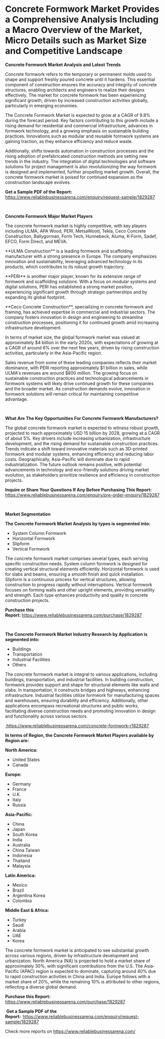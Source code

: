 <p><h1>Concrete Formwork Market Provides a Comprehensive Analysis Including a Macro Overview of the Market, Micro Details such as Market Size and Competitive Landscape</h1></p><p><strong>Concrete Formwork Market Analysis and Latest Trends</strong></p>
<p><p>Concrete formwork refers to the temporary or permanent molds used to shape and support freshly poured concrete until it hardens. This essential component of construction ensures the accuracy and integrity of concrete structures, enabling architects and engineers to realize their designs effectively. The market for concrete formwork has been experiencing significant growth, driven by increased construction activities globally, particularly in emerging economies.</p><p>The Concrete Formwork Market is expected to grow at a CAGR of 9.8% during the forecast period. Key factors contributing to this growth include a rising demand for residential and commercial infrastructure, advances in formwork technology, and a growing emphasis on sustainable building practices. Innovations such as modular and reusable formwork systems are gaining traction, as they enhance efficiency and reduce waste.</p><p>Additionally, shifts towards automation in construction processes and the rising adoption of prefabricated construction methods are setting new trends in the industry. The integration of digital technologies and software solutions for project management is also revolutionizing the way formwork is designed and implemented, further propelling market growth. Overall, the concrete formwork market is poised for continued expansion as the construction landscape evolves.</p></p>
<p><strong>Get a Sample PDF of the Report:&nbsp;</strong> <a href="https://www.reliablebusinessarena.com/enquiry/request-sample/1829287?utm_campaign=3497&utm_medium=2&utm_source=Github&utm_content=ia&utm_term=02042025&utm_id=concrete-formwork">https://www.reliablebusinessarena.com/enquiry/request-sample/1829287</a></p>
<p>&nbsp;</p>
<p><strong>Concrete Formwork Major Market Players</strong></p>
<p><p>The concrete formwork market is highly competitive, with key players including ULMA, APA Wood, PERI, MetsaWood, Tekla, Ceco Concrete Construction, Ballygorman, Form Tech, Hunnebeck, Aluma, K-Form, Sadef, EFCO, Form Direct, and MEVA.</p><p>**ULMA Construction** is a leading formwork and scaffolding manufacturer with a strong presence in Europe. The company emphasizes innovation and sustainability, leveraging advanced technology in its products, which contributes to its robust growth trajectory.</p><p>**PERI** is another major player, known for its extensive range of formwork and scaffolding solutions. With a focus on modular systems and digital solutions, PERI has established a strong market position, experiencing significant growth through strategic partnerships and by expanding its global footprint.</p><p>**Ceco Concrete Construction**, specializing in concrete formwork and framing, has achieved expertise in commercial and industrial sectors. The company fosters innovation in design and engineering to streamline construction processes, positioning it for continued growth amid increasing infrastructure development.</p><p>In terms of market size, the global formwork market was valued at approximately $4 billion in the early 2020s, with expectations of growing at a CAGR of around 6% over the next few years, driven by rising construction activities, particularly in the Asia-Pacific region.</p><p>Sales revenue from some of these leading companies reflects their market dominance, with PERI reporting approximately $1 billion in sales, while ULMA's revenues are around $800 million. The growing focus on sustainable construction practices and technological advancements in formwork systems will likely drive continued growth for these companies and the broader market. As construction demands evolve, innovation in formwork solutions will remain critical for maintaining competitive advantage.</p></p>
<p>&nbsp;</p>
<p><strong>What Are The Key Opportunities For Concrete Formwork Manufacturers?</strong></p>
<p><p>The global concrete formwork market is expected to witness robust growth, projected to reach approximately USD 15 billion by 2028, growing at a CAGR of about 5%. Key drivers include increasing urbanization, infrastructure development, and the rising demand for sustainable construction practices. Trends indicate a shift toward innovative materials such as 3D-printed formwork and modular systems, enhancing efficiency and reducing labor costs. Geographically, Asia-Pacific will dominate due to rapid industrialization. The future outlook remains positive, with potential advancements in technology and eco-friendly solutions driving market evolution, as stakeholders prioritize resilience and efficiency in construction projects.</p></p>
<p><strong>Inquire or Share Your Questions If Any Before Purchasing This Report:</strong> <a href="https://www.reliablebusinessarena.com/enquiry/pre-order-enquiry/1829287?utm_campaign=3497&utm_medium=2&utm_source=Github&utm_content=ia&utm_term=02042025&utm_id=concrete-formwork">https://www.reliablebusinessarena.com/enquiry/pre-order-enquiry/1829287</a></p>
<p>&nbsp;</p>
<p><strong>Market Segmentation</strong></p>
<p><strong>The Concrete Formwork Market Analysis by types is segmented into:</strong></p>
<p><ul><li>System Column Formwork</li><li>Horizontal Formwork</li><li>Slipform</li><li>Vertical Formwork</li></ul></p>
<p><p>The concrete formwork market comprises several types, each serving specific construction needs. System column formwork is designed for creating vertical structural elements efficiently. Horizontal formwork is used for slabs and beams, ensuring a smooth finish and quick installation. Slipform is a continuous process for vertical structures, allowing construction to progress rapidly without interruptions. Vertical formwork focuses on forming walls and other upright elements, providing versatility and strength. Each type enhances productivity and quality in concrete construction projects.</p></p>
<p><strong>Purchase this Report:&nbsp;</strong><a href="https://www.reliablebusinessarena.com/purchase/1829287?utm_campaign=3497&utm_medium=2&utm_source=Github&utm_content=ia&utm_term=02042025&utm_id=concrete-formwork">https://www.reliablebusinessarena.com/purchase/1829287</a></p>
<p>&nbsp;</p>
<p><strong>The Concrete Formwork Market Industry Research by Application is segmented into:</strong></p>
<p><ul><li>Buildings</li><li>Transportation</li><li>Industrial Facilities</li><li>Others</li></ul></p>
<p><p>The concrete formwork market is integral to various applications, including buildings, transportation, and industrial facilities. In building construction, formwork provides support and shape for structural elements like walls and slabs. In transportation, it constructs bridges and highways, enhancing infrastructure. Industrial facilities utilize formwork for manufacturing spaces and warehouses, ensuring durability and efficiency. Additionally, other applications encompass recreational structures and public works, facilitating diverse construction needs and promoting innovation in design and functionality across various sectors.</p></p>
<p><a href="https://www.reliablebusinessarena.com/concrete-formwork-r1829287?utm_campaign=3497&utm_medium=2&utm_source=Github&utm_content=ia&utm_term=02042025&utm_id=concrete-formwork">&nbsp;https://www.reliablebusinessarena.com/concrete-formwork-r1829287</a></p>
<p><strong>In terms of Region, the Concrete Formwork Market Players available by Region are:</strong></p>
<p>
    <p> <strong> North America: </strong>
        <ul>
            <li>United States</li>
            <li>Canada</li>
        </ul>
        </p> 
    <p> <strong> Europe: </strong>
        <ul>
            <li>Germany</li>
            <li>France</li>
            <li>U.K.</li>
            <li>Italy</li>
            <li>Russia</li>
        </ul>
        </p> 
    <p> <strong> Asia-Pacific: </strong>
        <ul>
            <li>China</li>
            <li>Japan</li>
            <li>South Korea</li>
            <li>India</li>
            <li>Australia</li>
            <li>China Taiwan</li>
            <li>Indonesia</li>
            <li>Thailand</li>
            <li>Malaysia</li>
        </ul>
        </p> 
    <p> <strong> Latin America: </strong>
        <ul>
            <li>Mexico</li>
            <li>Brazil</li>
            <li>Argentina Korea</li>
            <li>Colombia</li>
        </ul>
        </p> 
    <p> <strong> Middle East & Africa: </strong>
        <ul>
            <li>Turkey</li>
            <li>Saudi</li>
            <li>Arabia</li>
            <li>UAE</li>
            <li>Korea</li>
        </ul>
    </p>
    </p>
<p><p>The concrete formwork market is anticipated to see substantial growth across various regions, driven by infrastructure development and urbanization. North America (NA) is projected to hold a market share of approximately 30%, with significant contributions from the U.S. The Asia-Pacific (APAC) region is expected to dominate, capturing around 40% due to rapid construction activities in China and India. Europe follows with a market share of 20%, while the remaining 10% is attributed to other regions, reflecting a diverse global demand.</p></p>
<p><strong>Purchase this Report: </strong><a href="https://www.reliablebusinessarena.com/purchase/1829287?utm_campaign=3497&utm_medium=2&utm_source=Github&utm_content=ia&utm_term=02042025&utm_id=concrete-formwork">https://www.reliablebusinessarena.com/purchase/1829287</a></p>
<p>&nbsp;<strong>Get a Sample PDF of the Report:&nbsp;&nbsp;</strong><a href="https://www.reliablebusinessarena.com/enquiry/request-sample/1829287?utm_campaign=3497&utm_medium=2&utm_source=Github&utm_content=ia&utm_term=02042025&utm_id=concrete-formwork">https://www.reliablebusinessarena.com/enquiry/request-sample/1829287</a></p>
<p><strong></strong></p>
<p>Check more reports on <a href="https://www.reliablebusinessarena.com/?utm_campaign=3497&utm_medium=2&utm_source=Github&utm_content=ia&utm_term=02042025&utm_id=concrete-formwork">https://www.reliablebusinessarena.com/</a></p>